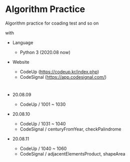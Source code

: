 # Algorithm Practice

Algorithm practice for coading test and so on

with

- Language  
  - Python 3 (2020.08 now)
  
- Website
  - CodeUp (https://codeup.kr/index.php)
  - CodeSignal (https://app.codesignal.com/)

# 

- 20.08.09
	- CodeUp / 1001 ~ 1030

- 20.08.10
	- CodeUp / 1031 ~ 1040
	- CodeSignal / centuryFromYear, checkPalindrome

- 20.08.11
	- CodeUp / 1040 ~ 1060
	- CodeSignal / adjacentElementsProduct, shapeArea
